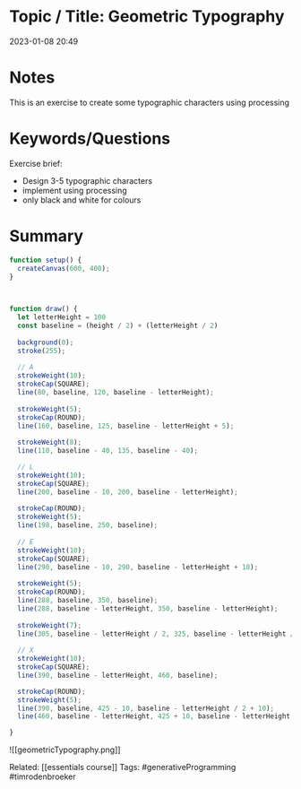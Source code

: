 # Topic / Title: Geometric Typography

2023-01-08
20:49


# Notes
This is an exercise to create some typographic characters using processing 

# Keywords/Questions
Exercise brief:
- Design 3-5 typographic characters
- implement using processing
- only black and white for colours
# Summary
```javascript
function setup() {
  createCanvas(600, 400);
}

 

function draw() {
  let letterHeight = 100
  const baseline = (height / 2) + (letterHeight / 2)
  
  background(0);
  stroke(255);
  
  // A
  strokeWeight(10);
  strokeCap(SQUARE);
  line(80, baseline, 120, baseline - letterHeight);
  
  strokeWeight(5);
  strokeCap(ROUND);
  line(160, baseline, 125, baseline - letterHeight + 5);
  
  strokeWeight(8);
  line(110, baseline - 40, 135, baseline - 40);

  // L
  strokeWeight(10);
  strokeCap(SQUARE);
  line(200, baseline - 10, 200, baseline - letterHeight);  
  
  strokeCap(ROUND);
  strokeWeight(5);
  line(198, baseline, 250, baseline);
  
  // E
  strokeWeight(10);
  strokeCap(SQUARE);
  line(290, baseline - 10, 290, baseline - letterHeight + 10);
  
  strokeWeight(5);
  strokeCap(ROUND);
  line(288, baseline, 350, baseline);
  line(288, baseline - letterHeight, 350, baseline - letterHeight);
  
  strokeWeight(7);
  line(305, baseline - letterHeight / 2, 325, baseline - letterHeight / 2);
  
  // X
  strokeWeight(10);
  strokeCap(SQUARE);
  line(390, baseline - letterHeight, 460, baseline);

  strokeCap(ROUND);
  strokeWeight(5);
  line(390, baseline, 425 - 10, baseline - letterHeight / 2 + 10);
  line(460, baseline - letterHeight, 425 + 10, baseline - letterHeight / 2 - 10);

}
```
![[geometricTypography.png]]

Related: [[essentials course]]
Tags: #generativeProgramming #timrodenbroeker 